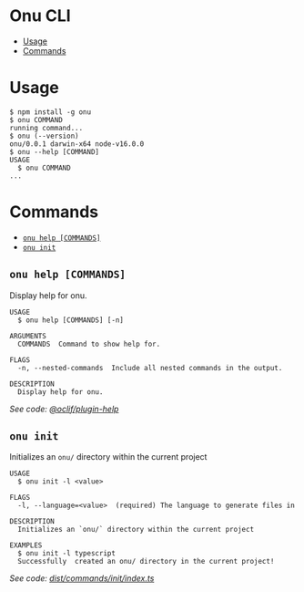 Onu CLI
=================


<!-- toc -->
* [Usage](#usage)
* [Commands](#commands)
<!-- tocstop -->
# Usage
<!-- usage -->
```sh-session
$ npm install -g onu
$ onu COMMAND
running command...
$ onu (--version)
onu/0.0.1 darwin-x64 node-v16.0.0
$ onu --help [COMMAND]
USAGE
  $ onu COMMAND
...
```
<!-- usagestop -->
# Commands
<!-- commands -->
* [`onu help [COMMANDS]`](#onu-help-commands)
* [`onu init`](#onu-init)

## `onu help [COMMANDS]`

Display help for onu.

```
USAGE
  $ onu help [COMMANDS] [-n]

ARGUMENTS
  COMMANDS  Command to show help for.

FLAGS
  -n, --nested-commands  Include all nested commands in the output.

DESCRIPTION
  Display help for onu.
```

_See code: [@oclif/plugin-help](https://github.com/oclif/plugin-help/blob/v5.2.8/src/commands/help.ts)_

## `onu init`

Initializes an `onu/` directory within the current project

```
USAGE
  $ onu init -l <value>

FLAGS
  -l, --language=<value>  (required) The language to generate files in

DESCRIPTION
  Initializes an `onu/` directory within the current project

EXAMPLES
  $ onu init -l typescript
  Successfully  created an onu/ directory in the current project!
```

_See code: [dist/commands/init/index.ts](https://github.com/onuhq/onu-cli/blob/v0.0.1/dist/commands/init/index.ts)_
<!-- commandsstop -->
